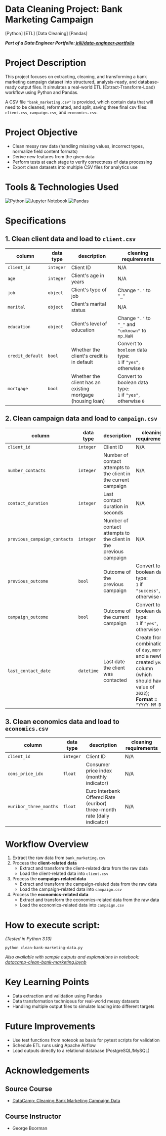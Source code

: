 Data Cleaning Project: Bank Marketing Campaign
=======================================
[Python] [ETL] [Data Cleaning] [Pandas]

***Part of a Data Engineer Portfolio: [jrili/data-engineer-portfolio](https://github.com/jrili/data-engineer-portfolio)***

# Project Description
This project focuses on extracting, cleaning, and transforming a bank marketing campaign dataset into structured, analysis-ready, and database-ready output files. It simulates a real-world ETL (Extract-Transform-Load) workflow using Python and Pandas.

A CSV file `"bank_marketing.csv"` is provided, which contain data that will need to be cleaned, reformatted, and split, saving three final csv files: `client.csv`, `campaign.csv`, and `economics.csv`.

# Project Objective
* Clean messy raw data (handling missing values, incorrect types, normalize field content formats)
* Derive new features from the given data
* Perform tests at each stage to verify correctness of data processing
* Export clean datasets into multiple CSV files for analytics use

# Tools & Technologies Used
![Python](https://img.shields.io/badge/python-3670A0?style=for-the-badge&logo=python&logoColor=ffdd54)
![Jupyter Notebook](https://img.shields.io/badge/jupyter-%23FA0F00.svg?style=for-the-badge&logo=jupyter&logoColor=white)
![Pandas](https://img.shields.io/badge/pandas-%23150458.svg?style=for-the-badge&logo=pandas&logoColor=white) 

# Specifications
## 1. Clean client data and load to `client.csv`
| column | data type | description | cleaning requirements |
|--------|-----------|-------------|-----------------------|
| `client_id` | `integer` | Client ID | N/A |
| `age` | `integer` | Client's age in years | N/A |
| `job` | `object` | Client's type of job | Change `"."` to `"_"` |
| `marital` | `object` | Client's marital status | N/A |
| `education` | `object` | Client's level of education | Change `"."` to `"_"` and `"unknown"` to `np.NaN` |
| `credit_default` | `bool` | Whether the client's credit is in default | Convert to `boolean` data type:<br> `1` if `"yes"`, otherwise `0` |
| `mortgage` | `bool` | Whether the client has an existing mortgage (housing loan) | Convert to boolean data type:<br> `1` if `"yes"`, otherwise `0` |

## 2. Clean campaign data and load to `campaign.csv`
| column | data type | description | cleaning requirements |
|--------|-----------|-------------|-----------------------|
| `client_id` | `integer` | Client ID | N/A |
| `number_contacts` | `integer` | Number of contact attempts to the client in the current campaign | N/A |
| `contact_duration` | `integer` | Last contact duration in seconds | N/A |
| `previous_campaign_contacts` | `integer` | Number of contact attempts to the client in the previous campaign | N/A |
| `previous_outcome` | `bool` | Outcome of the previous campaign | Convert to boolean data type:<br> `1` if `"success"`, otherwise `0`. |
| `campaign_outcome` | `bool` | Outcome of the current campaign | Convert to boolean data type:<br> `1` if `"yes"`, otherwise `0`. |
| `last_contact_date` | `datetime` | Last date the client was contacted | Create from a combination of `day`, `month`, and a newly created `year` column (which should have a value of `2022`); <br> **Format =** `"YYYY-MM-DD"` |

## 3. Clean economics data and load to `economics.csv`
| column | data type | description | cleaning requirements |
|--------|-----------|-------------|-----------------------|
| `client_id` | `integer` | Client ID | N/A |
| `cons_price_idx` | `float` | Consumer price index (monthly indicator) | N/A |
| `euribor_three_months` | `float` | Euro Interbank Offered Rate (euribor) three-month rate (daily indicator) | N/A |



# Workflow Overview
1. Extract the raw data from `bank_marketing.csv`
2. Process the **client-related data**
    * Extract and transform the client-related data from the raw data
    * Load the client-related data into `client.csv`
3. Process the **campaign-related data**
    * Extract and transform the campaign-related data from the raw data
    * Load the campaign-related data into `campaign.csv`
4. Process the **economics-related data**
    * Extract and transform the economics-related data from the raw data
    * Load the economics-related data into `campaign.csv`

# How to execute script:
_(Tested in Python 3.13)_
```
python clean-bank-marketing-data.py
```

_Also available with sample outputs and explanations in notebook: [datacamp-clean-bank-marketing.ipynb](https://github.com/jrili/datacamp-cleaning-bank-marketing/blob/master/datacamp-clean-bank-marketing.ipynb)_ 

# Key Learning Points
* Data extraction and validation using Pandas
* Data transformation techniqeus for real-world messy datasets
* Handling multiple output files to simulate loading into different targets

# Future Improvements
* Use test functions from noteook as basis for pytest scripts for validation
* Schedule ETL runs using Apache Airflow
* Load outputs directly to a relational database (PostgreSQL/MySQL)

# Acknowledgements
## Source Course
* [DataCamp: Cleaning Bank Marketing Campaign Data](https://app.datacamp.com/learn/projects/1613)
## Course Instructor
- George Boorman
